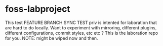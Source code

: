 # foss-labproject

This test FEATURE BRANCH SYNC TEST priv is intented for laboration that are hard to do locally. Want to experiment with mirroring, different plugins, different configurations, commit styles, etc etc ? This is the laboration repo for you. NOTE: might be wiped now and then.
